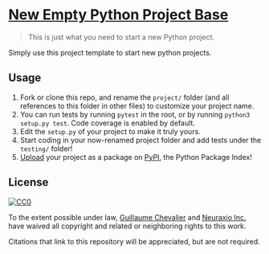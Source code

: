 # [New Empty Python Project Base](https://github.com/Neuraxio/New-Empty-Python-Project-Base)

> This is just what you need to start a new Python project.

Simply use this project template to start new python projects.

## Usage

1. Fork or clone this repo, and rename the `project/` folder (and all references to this folder in other files) to customize your project name.
2. You can run tests by running `pytest` in the root, or by running `python3 setup.py test`. Code coverage is enabled by default.
3. Edit the `setup.py` of your project to make it truly yours. 
4. Start coding in your now-renamed project folder and add tests under the `testing/` folder!
5. [Upload](https://packaging.python.org/tutorials/packaging-projects/) your project as a package on [PyPI](https://pypi.org/), the Python Package Index! 

## License

[![CC0](http://mirrors.creativecommons.org/presskit/buttons/88x31/svg/cc-zero.svg)](https://creativecommons.org/publicdomain/zero/1.0/)

To the extent possible under law, [Guillaume Chevalier](https://github.com/guillaume-chevalier) and [Neuraxio Inc.](https://github.com/Neuraxio) have waived all copyright and related or neighboring rights to this work.

Citations that link to this repository will be appreciated, but are not required.
